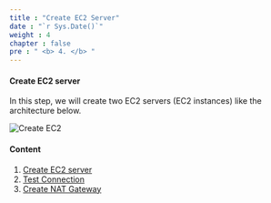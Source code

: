 ```yaml
---
title : "Create EC2 Server"
date : "`r Sys.Date()`"
weight : 4
chapter : false
pre : " <b> 4. </b> "
---
```


#### Create EC2 server

In this step, we will create two EC2 servers (EC2 instances) like the architecture below.

![Create EC2](/images/4-CreateEc2Server/lab-3.4.png?featherlight=false&width=60pc)

#### Content

1. [Create EC2 server](4.1-createec2/)
2. [Test Connection](4.2-connectec2/)
3. [Create NAT Gateway](4.3-natgateway/)